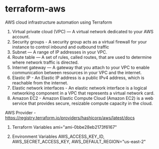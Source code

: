 # terraform-aws
AWS cloud infrastructure automation using Terraform

1) Virtual private cloud (VPC) — A virtual network dedicated to your AWS account.
2) Security groups - A security group acts as a virtual firewall for your instance to control inbound and outbound traffic
3) Subnet — A range of IP addresses in your VPC.
4) Route table — A set of rules, called routes, that are used to determine where network traffic is directed.
5) Internet gateway — A gateway that you attach to your VPC to enable communication between resources in your VPC and the internet.
6) Elastic IP - An Elastic IP address is a public IPv4 address, which is reachable from the internet.
7) Elastic network interfaces - An elastic network interface is a logical networking component in a VPC that represents a virtual network card.
8) Amazon EC2 - Amazon Elastic Compute Cloud (Amazon EC2) is a web service that provides secure, resizable compute capacity in the cloud.

AWS Provider -
https://registry.terraform.io/providers/hashicorp/aws/latest/docs

1) Terraform Variables
ami="ami-0bbe28eb2173f6167"

2) Environment Variables
AWS_ACCESS_KEY_ID, AWS_SECRET_ACCESS_KEY, AWS_DEFAULT_REGION="us-east-2"
